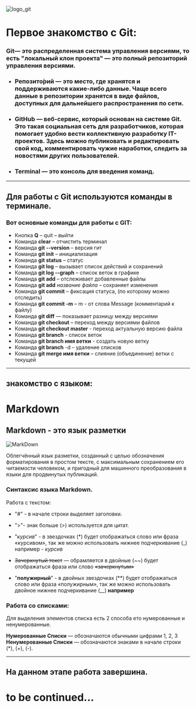 ![logo_git](logo_git.jpg)

# Первое знакомство с **Git**: 
### **Git**— это распределенная система управления версиями, то есть "локальный клон проекта" — это полный репозиторий управления версиями.


 * ### **Репозито́рий** — это место, где хранятся и поддерживаются какие-либо данные. Чаще всего данные в репозитории хранятся в виде файлов, доступных для дальнейшего распространения по сети.


 * ### **GitHub** — веб-сервис, который основан на системе **Git.** Это такая социальная сеть для разработчиков, которая помогает удобно вести коллективную разработку IT-проектов. Здесь можно публиковать и редактировать свой код, комментировать чужие наработки, следить за новостями других пользователей.
 * ### **Terminal** — это консоль для введения команд.
_______________________________________________________

 ## Для работы с **Git** используются команды в терминале.
### Вот основные команды для работы с GIT:

- Кнопка **Q** – quit – выйти
- Команда **clear** – отчистить терминал
- Команда **git --version** – версия гит
- Команда **git init** – инициализация 
- Команда **git status** – статус
- Команда **git log** – вызывает список действий и сохранений
- Команда **git log --graph** – список веток в графике
- Команда **git add** – отслеживает добавленные файлы
- Команда **git add** *название файла* – сохраняет изменения
- Команда **git commit** – фиксация статуса, (по которому можно отследить)
- Команда **git commit -m** – m - от слова Message (комментарий к файлу)
- Команда **git diff** — показывает разницу между версиями
- Команда **git checkout** – переход между версиями файлов
- Команда **git checkout master** - переход актуальную версию файла
- Команда **git branch** - список веток
-  Команда **git branch имя ветки** -  создать новую ветку
- Команда **git branch** -d – удаление списков
- Команда **git merge имя ветки** – слияние (объединение) ветки с текущей 
_______________________________________________________

## знакомство с языком:
# Markdown 

## Markdown - это язык разметки
![MarkDown](MD.png)

Облегчённый язык разметки, созданный с целью обозначения форматирования в простом тексте, с максимальным сохранением его читаемости человеком, и пригодный для машинного преобразования в языки для продвинутых публикаций.



### Синтаксис языка **Markdown**.

Работа с текстом:

*  "#" - в начале строки выделяет заголовки.

* ">"- знак больше (>) используется для цитат.

* "*курсив*" -  в звездочках  (*) будет отображаться слово или фраза «курсивом», так же можно использовать нижнее подчеркивание (_) например - _курсив_

* ~~Зачеркнутый текст~~ —  обрамляется в двойные (~~) будет отображаться фраза или слово ~~«зачеркнутым»~~

+ "**полужирный**" - в двойных звездочках (**) будет отображаться слово или фраза «полужирным», так же можно использовать двойное нижнее подчеркивание (__)   __например__


### Работа со списками:

Для выделения элементов списка есть 2 способа ето нумерованные и ненумерованные.

__Нумерованные Списки__ — обозначаются обычными цифрами 1, 2, 3 
__Ненумерованные Списки__ — обозначаются знаками в начале строки (*), (+), (-).

___

## На данном этапе работа завершина.

# to be continued... 